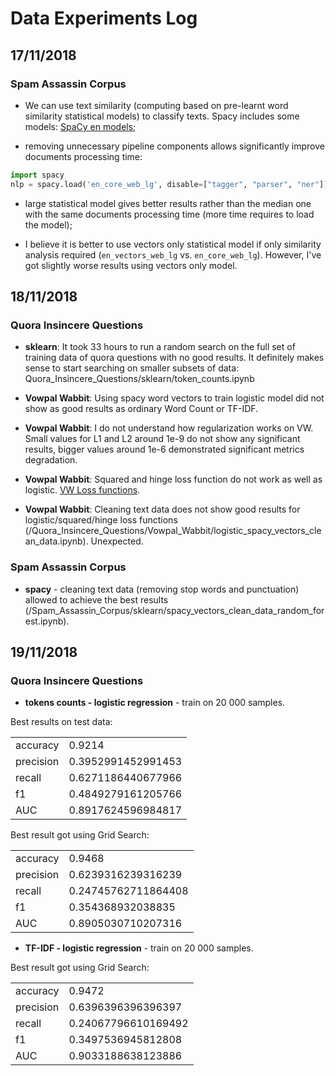 # Data Experiments Log

## 17/11/2018

### Spam Assassin Corpus

* We can use text similarity  (computing based on pre-learnt word similarity statistical models) to classify texts. Spacy includes some models: [SpaCy en models](https://spacy.io/models/en);

* removing unnecessary  pipeline components allows significantly improve documents processing time:

```python
import spacy
nlp = spacy.load('en_core_web_lg', disable=["tagger", "parser", "ner"])
```

* large statistical model gives better results rather than the median one with the same documents processing time (more time requires to load the model);

* I believe it is better to use vectors only statistical model if only similarity analysis required (`en_vectors_web_lg` vs. `en_core_web_lg`). However, I've got slightly worse results using vectors only model.

## 18/11/2018

### Quora Insincere Questions

* **sklearn**: It took 33 hours to run a random search on the full set of training data of quora questions with no good results. It definitely makes sense to start searching on smaller subsets of data: Quora_Insincere_Questions/sklearn/token_counts.ipynb

* **Vowpal Wabbit**: Using spacy word vectors to train logistic model did not show as good results as ordinary Word Count or TF-IDF.

* **Vowpal Wabbit**: I do not understand how regularization works on VW. Small values for L1 and L2 around 1e-9 do not show any significant results, bigger values around 1e-6 demonstrated significant metrics degradation.

* **Vowpal Wabbit**: Squared and hinge loss function do not work as well as logistic. [VW Loss functions](https://github.com/VowpalWabbit/vowpal_wabbit/wiki/Loss-functions).

* **Vowpal Wabbit**: Cleaning text data does not show good results for logistic/squared/hinge loss functions (/Quora_Insincere_Questions/Vowpal_Wabbit/logistic_spacy_vectors_clean_data.ipynb). Unexpected.

### Spam Assassin Corpus

* **spacy** - cleaning text data (removing stop words and punctuation) allowed to achieve the best results (/Spam_Assassin_Corpus/sklearn/spacy_vectors_clean_data_random_forest.ipynb).


## 19/11/2018

### Quora Insincere Questions

* **tokens counts - logistic regression** - train on 20 000 samples.

Best results on test data:

| | |
| --- | ---
| accuracy | 0.9214
| precision | 0.3952991452991453
| recall | 0.6271186440677966
| f1 | 0.4849279161205766
| AUC | 0.8917624596984817

Best result got using Grid Search:

| | |
| --- | ---
| accuracy | 0.9468
| precision | 0.6239316239316239
| recall | 0.24745762711864408
| f1 | 0.354368932038835
| AUC | 0.8905030710207316

* **TF-IDF - logistic regression** - train on 20 000 samples.

Best result got using Grid Search:

| | |
| --- | ---
| accuracy | 0.9472
| precision | 0.6396396396396397
| recall | 0.24067796610169492
| f1 | 0.3497536945812808
| AUC | 0.9033188638123886
